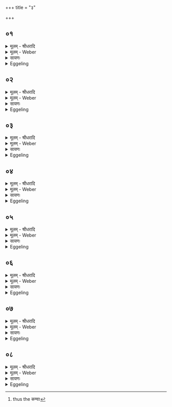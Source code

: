 +++
title = "३"

+++


## ०१
<details><summary>मूलम् - श्रीधरादि</summary>

अ᳘थ स्तो᳘मभागा ऽउ᳘पदधाति॥  
(त्ये) एतद्वै᳘ प्रजा᳘पतेरेतद᳘न्नमि᳘न्द्रो᳘ ऽभ्यध्याय᳘त्सो ऽस्मादु᳘दचिक्रमिषत्त᳘मब्रवीत्कथो᳘त्क्रामसि[[!!]] कथा᳘ मा जहासी᳘ति स वै᳘ मे ऽस्या᳘न्नस्य र᳘सं प्र᳘यच्छे᳘ति ते᳘न वै᳘ मा सह प्र᳘पद्यस्वे᳘ति तथे᳘ति त᳘स्मा ऽएतस्या᳘न्नस्य र᳘सं प्रा᳘यच्छत्ते᳘नैनᳫँ᳭ सह प्रा᳘पद्यत॥
</details>

<details><summary>मूलम् - Weber</summary>

अ᳘थ स्तो᳘मभागा उ᳘पदधाति॥  
एतद्वै᳘ प्रजापतेरेतद᳘न्नमि᳘न्द्रो ऽभ्य᳘ध्यायॗत्सो ऽस्मादु᳘दचिक्रमिषत्त᳘मब्रवीत्कथो᳘त्क्रामसि कथा᳘ मा जहासी᳘ति स वै᳘ मे ऽस्या᳘न्नस्य र᳘सम् प्र᳘यछे᳘ति ते᳘न वै᳘ मा सह प्र᳘पद्यस्वे᳘ति तथे᳘ति त᳘स्मा एतस्या᳘न्नस्य र᳘सम् प्रा᳘यछत्ते᳘नैनᳫं सह प्रा᳘पद्यत॥
</details>

<details><summary>सायणः</summary>

…
</details>

<details><summary>Eggeling</summary>

1. He then lays down the Stomabhāgā (praise-sharing bricks). For at that time Indra set his mind upon that food of Prajāpati, and tried to go from him. He spake, 'Why dost thou go from me? why dost thou leave me?'--'Give me the essence of that food: enter me therewith!'--'So be it!' so he gave him the essence of that food, and entered him therewith.
</details>

## ०२
<details><summary>मूलम् - श्रीधरादि</summary>

स यः स᳘ प्रजा᳘पतिः॥  
(र) अय᳘मेव स᳘ यो ऽय᳘मग्नि᳘श्चीयते᳘ ऽथ यत्तद᳘न्नमेतास्ता᳘श्छन्द᳘स्या ऽअ᳘थ यः सो᳘ ऽन्नस्य र᳘स ऽएतास्ता स्तो᳘मभागा ऽअ᳘थ यः स ऽइ᳘न्द्रो ऽसौ स᳘ ऽआदित्यः स᳘ ऽएष᳘ ऽएव स्तो᳘मो यद्धि किं᳘ च स्तुव᳘त ऽएत᳘मेव ते᳘न स्तुवन्ति त᳘स्मा ऽएत᳘स्मै स्तो᳘मायैतं᳘ भागं प्रा᳘यच्छत्तद्य᳘देत᳘स्मै स्तो᳘मायैतं᳘ भागं प्रा᳘यच्छत्त᳘स्मात्स्तो᳘मभागाः॥
</details>

<details><summary>मूलम् - Weber</summary>

स यः स᳘ प्रजा᳘पतिः॥  
अय᳘मेव सॗ यो ऽय᳘मग्नि᳘श्चीयते᳘ ऽथ यत्तद᳘न्नमेतास्ता᳘श्छन्दॗस्या अ᳘थ यः सो᳘ ऽन्नस्य र᳘स एतास्ता स्तो᳘मभागा अ᳘थ यः स इ᳘न्द्रो ऽसौ स᳘ आदित्यः स᳘ एष᳘ एव स्तो᳘मो यद्धि किं᳘ च स्तुव᳘त एत᳘मेव ते᳘न स्तुवन्ति त᳘स्मा एत᳘स्मै स्तो᳘मायैत᳘म् भागम् प्रा᳘यछत्तद्य᳘देत᳘स्मै स्तो᳘मायैत᳘म् भागम् प्रा᳘यछत्त᳘स्मात्स्तो᳘मभागाः॥
</details>

<details><summary>सायणः</summary>

…
</details>

<details><summary>Eggeling</summary>

2. Now he who was that Prajāpati is this very Agni (the fire-altar) that is now being built up; and that food is these Chandasyā (bricks); and that essence of food is these Stomabhāgās; and he who was Indra is yonder Āditya (the sun): he indeed is the Stoma (hymn of praise), for whatsoever praises they sing, it is him they praise thereby,--it is to that same Stoma he gave a share; and inasmuch as

p. 93

he gave a share (bhāga) to that Stoma, these are (called) Stomabhāgās.
</details>

## ०३
<details><summary>मूलम् - श्रीधरादि</summary>

(०) रश्मि᳘ना सत्या᳘य सत्यं᳘ जिन्वे᳘ति॥  
(त्ये) एष वै᳘ रश्मिर᳘न्नᳫँ᳭ रश्मि᳘रेतं᳘ च तद्र᳘सं च संधा᳘यात्मन्प्र᳘पादयते प्रे᳘तिना ध᳘र्मणा ध᳘र्मं जिन्वे᳘त्येष वै प्रे᳘तिर᳘न्नं प्रे᳘तिरेतं᳘ च तद्र᳘सं च संधा᳘यात्मन्प्र᳘पादयते᳘ ऽन्वित्या दिवा दि᳘वं जिन्वे᳘त्येष वा ऽअ᳘न्वितिर᳘न्नम᳘न्वितिरेतं᳘ च तद्र᳘सं च संधा᳘यात्मन्प्र᳘पादयते तद्य᳘द्यदेतदा᳘ह त᳘च्च तद्र᳘सं च संधा᳘यात्मन्प्र᳘पादयते ऽमु᳘ना ऽदो᳘ जिन्वा᳘दो ऽस्यमु᳘ष्मै त्वा᳘ ऽधिपतिनोर्जो᳘र्जं जिन्वे᳘ति त्रेधाविहिता᳘स्त्रेधाविहितᳫँ᳭ ह्य᳘न्नम्॥
</details>

<details><summary>मूलम् - Weber</summary>

रश्मि᳘ना सत्या᳘य सत्यं᳘ जिन्वे᳘ति॥  
एष वै᳘ रश्मिर᳘न्नं रश्मि᳘रेतं᳘ च तद्र᳘सं च संधा᳘यात्मन्प्र᳘पादयते प्रे᳘तिना ध᳘र्मणा ध᳘र्मं जिन्वे᳘त्येष वै प्रे᳘तिर᳘न्नम् प्रे᳘तिरेतं᳘ च तद्र᳘सं च संधा᳘यात्मन्प्र᳘पादयते᳘ ऽन्वित्या दिवा दि᳘वं जिन्वे᳘त्येष वा अ᳘न्वितिर᳘न्नम᳘न्वितिरेतं᳘ च तद्र᳘सं च संधा᳘यात्मन्प्र᳘पादयते तद्य᳘द्यदेतदा᳘ह त᳘च्च तद्र᳘सं च संधा᳘यात्मन्प्र᳘पादयते ऽमु᳘नादो᳘ जिन्वा᳘दो ऽस्यमु᳘ष्मै त्वा᳘धिपतिनोर्जो᳘र्जं जिन्वे᳘ति त्रेधाविहिता᳘स्त्रेधाविहितᳫं ह्य᳘न्नम्॥
</details>

<details><summary>सायणः</summary>

…
</details>

<details><summary>Eggeling</summary>

3. [He lays them down, with, Vāj. S. XV, 6. 7], 'By the ray quicken thou the truth for truth!'--the ray, doubtless, is that (sun), and ray is food; having put together that (sun) and the essence thereof, he makes it enter his own self;--'by the starting, by the law, quicken the law!'--the starting, doubtless, is that (sun), and the starting also means food: having put together that (sun) and the essence thereof, he makes it enter his own self;--'by the going after, by the sky, quicken the sky!'--the going after, doubtless, is that (sun), and the going after also means food; having put together that (sun) and the essence thereof, he makes it enter his own self. Thus whatever he mentions here, that and the essence thereof he puts together and makes it enter his own self: 'By such and such quicken thou such and such!'--'Such and such thou art: for such and such (I deposit) thee!'--'By the lord, by strength, quicken strength!' thus they (the bricks) are divided into three kinds, for food is of three kinds.
</details>

## ०४
<details><summary>मूलम् - श्रीधरादि</summary>

य᳘द्वेव स्तो᳘मभागा ऽउपद᳘धाति॥  
(त्ये) एतद्वै᳘ देवा᳘ व्विरा᳘जं चि᳘तिं चित्वा᳘ समा᳘रो᳘हंस्ते ऽब्रुवंश्चेत᳘यध्वमि᳘ति चि᳘तिमिच्छते᳘ति वाव त᳘दब्रुवंस्ते᳘ चेत᳘यमाना ना᳘कमेव᳘ स्वर्गं᳘ लोक᳘मपश्यंस्तमु᳘पादधत स यः स ना᳘कः स्वर्गो᳘ लोक᳘ ऽएतास्ताः स्तो᳘मभागास्तद्य᳘देता᳘ ऽउपद᳘धाति ना᳘कमे᳘वैत᳘त्स्वर्गं᳘ लोकमु᳘पधत्ते॥
</details>

<details><summary>मूलम् - Weber</summary>

य᳘द्वेव स्तो᳘मभागा उपद᳘धाति॥  
एतद्वै᳘ देवा᳘ विरा᳘जं चि᳘तिं चित्वा᳘ समा᳘रोॗहंस्ते ऽब्रुवंश्चेत᳘यध्वमि᳘ति चि᳘तिमिछते᳘ति वाव त᳘दब्रुवंस्ते᳘ चेत᳘यमाना ना᳘कमेव᳘ स्वर्गं᳘ लोक᳘मपश्यंस्तमु᳘पादधत स यः स ना᳘कः स्वर्गो᳘ लोक᳘ एतास्ता स्तो᳘मभागास्तद्य᳘देता᳘ उपद᳘धाति ना᳘कमेॗवैत᳘त्स्वर्गं᳘ लोकमु᳘पधत्ते॥
</details>

<details><summary>सायणः</summary>

…
</details>

<details><summary>Eggeling</summary>

4. And as to why he lays down the Stomabhāgās. Now the gods, having laid down the far-shining layer, mounted it. They spake, 'Meditate ye!' whereby, doubtless, they meant to say, 'Seek ye a layer!' Whilst meditating, they saw even the firmament, the heavenly world, and laid it down. Now that same firmament, the heavenly world, indeed is the same as these Stomabhāgās, and thus in laying down these, he lays down the firmament, the heavenly world.
</details>

## ०५
<details><summary>मूलम् - श्रीधरादि</summary>

तद्या᳘स्तिस्रः᳘ प्रथमाः᳘॥  
(ऽ) अयᳫँ᳭ स᳘ लोको या᳘ द्विती᳘या ऽअन्त᳘रिक्षं तद्या᳘स्तृती᳘या द्यौः सा या᳘श्चतु᳘र्थ्यः[[!!]] प्रा᳘ची सा दिग्याः᳘ पञ्च᳘म्यो द᳘क्षिणा सा याः᳘ ष᳘ष्ठ्यः[[!!]] प्रती᳘ची सा याः᳘ सप्तम्य᳘ ऽउ᳘दीची सा[[!!]]॥
</details>

<details><summary>मूलम् - Weber</summary>

तद्या᳘स्तिस्रः᳘ प्रथमाः᳟॥  
अयᳫं स᳘ लोको या᳘ द्विती᳘या अन्त᳘रिक्षं तद्या᳘स्तृती᳘या द्यौः सा या᳘श्चतुर्थ्यः᳘ प्रा᳘ची सा दिग्याः᳘ पञ्चॗम्यो दक्षिणा सा याः᳘ षष्ठ्यः᳘ प्रती᳘ची सा याः᳘ सप्तम्य᳘ उ᳘दीची सा᳟॥
</details>

<details><summary>सायणः</summary>

…
</details>

<details><summary>Eggeling</summary>

5. The first three (bricks) are this (terrestrial)

p. 94

world, the second (three) the air, and the third (three) the sky, the fourth the eastern, the fifth the southern, the sixth the western, and the seventh the northern regions.
</details>

## ०६
<details><summary>मूलम् - श्रीधरादि</summary>

ता वा᳘ ऽएताः᳘॥  
(ऽ) ए᳘कविᳫँ᳭शतिरि᳘ष्टका ऽइमे᳘ च लोका दि᳘शश्चेमे᳘ च वै᳘ लोका दि᳘शश्च प्रति᳘ष्ठेमे᳘ च लोका दि᳘शश्चैकविᳫँ᳭शस्त᳘स्मादाहुः प्रति᳘ष्ठैकविᳫँ᳭श ऽइति[[!!]]॥
</details>

<details><summary>मूलम् - Weber</summary>

ता वा᳘ एताः᳟॥  
ए᳘कविंशतिरि᳘ष्टका इमे᳘ च लोका दि᳘शश्चेमे᳘ च वै᳘ लोका दि᳘शश्च प्रतिॗष्ठेमे᳘ च लोका दि᳘शश्चैकविंशस्त᳘स्मादाहुः प्रतिॗष्ठैकविंश इ᳘ति॥
</details>

<details><summary>सायणः</summary>

…
</details>

<details><summary>Eggeling</summary>

6. These twenty-one bricks, then, are these worlds and the regions, and these worlds and the regions are a foundation, and these worlds and the regions are twenty-one: whence they say, 'the Ekaviṁśa (twenty-one-fold) is a foundation.'
</details>

## ०७
<details><summary>मूलम् - श्रीधरादि</summary>

(त्य᳘) अ᳘थ या᳘ ऽअष्टावि᳘ष्टका ऽअतिय᳘न्ति[[!!]]॥  
सा ऽष्टा᳘क्षरा गायत्री ब्र᳘ह्म गायत्री तद्यत्तद्ब्र᳘ह्मैतत्तद्य᳘देतन्म᳘ण्डलं त᳘पति त᳘देत᳘स्मिन्नेकविᳫँ᳭शे᳘ प्रतिष्ठायां᳘ प्र᳘तिष्ठितं तपति त᳘स्मान्ना᳘वपद्यते॥
</details>

<details><summary>मूलम् - Weber</summary>

अ᳘थ या᳘ अष्टावि᳘ष्टका अतिय᳘न्ति᳟᳟॥  
साष्टा᳘क्षरा गायत्री ब्र᳘ह्म गायत्री तद्यत्तद्ब्र᳘ह्मैतत्तद्य᳘देतन्म᳘ण्डलं त᳘पति त᳘देत᳘स्मिन्नेकविंशे᳘ प्रतिष्ठाया᳘म् प्र᳘तिष्ठितं तपति त᳘स्मान्ना᳘वपद्यते॥
</details>

<details><summary>सायणः</summary>

…
</details>

<details><summary>Eggeling</summary>

7. And the eight bricks which remain over are the Gāyatrī consisting of eight syllables; but the Gāyatrī is the Brahman, and as to that Brahman, it is yonder burning disk: it burns, while firmly-established on that twenty-one-fold one, as on a foundation, whence it does not fall down.
</details>

## ०८
<details><summary>मूलम् - श्रीधरादि</summary>

तद्धै᳘के॥  
व्वे᳘षश्रीः क्षत्रा᳘य क्षत्रं᳘ जिन्वे᳘ति त्रᳫँ᳭शत्तमीमु᳘पदधति त्रिᳫँ᳭श᳘दक्षरा व्विरा᳘ड्विरा᳘डेषा चि᳘तिरि᳘ति न त᳘था कुर्याद᳘ति ते᳘ रेचयन्त्येकविᳫँ᳭शसम्प᳘दम᳘थो गायत्रीसम्प᳘दम᳘थो ऽइन्द्रलोको᳘ हैष᳘ यैषा᳘ न्यूना व्विराडि᳘न्द्राय ह त᳘ ऽइन्द्रलोके᳘ द्विष᳘न्तं भ्रा᳘तृव्यं प्रत्युद्यामि᳘नं कुर्व्वन्ती᳘न्द्रमिन्द्रलोका᳘न्नुदन्ते य᳘जमानो वै स्वे᳘ यज्ञ ऽइ᳘न्द्रो य᳘जमानाय ह ते᳘ यजमानलोके᳘ द्विष᳘न्तं भ्रा᳘तृव्यं प्रत्युद्यामि᳘नं कुर्व्वन्ति य᳘जमानं यजमानलोका᳘न्नुदन्ते यं वा᳘ ऽएत᳘मग्नि᳘माह᳘रन्त्येष᳘ ऽएव य᳘जमान ऽआय᳘तनेनैष᳘ उ ऽएवा᳘त्र त्रिᳫँ᳭शत्तमी᳘॥ (अर्धप्रपाठकः॥)
</details>
<details><summary>मूलम् - Weber</summary>

तद्धै᳘के॥  
वे᳘षश्रीः क्षत्रा᳘य क्षत्रं᳘ जिन्वे᳘ति त्रिंशत्तमीमु᳘पदधति त्रिंश᳘दक्षरा विरा᳘ड्विरा᳘डेषा चि᳘तिरि᳘ति न त᳘था कुर्याद᳘ति ते᳘ रेचयन्त्येकविंशसम्प᳘दम᳘थो गायत्रीसम्प᳘दम᳘थो इन्द्रलोको᳘ हैषॗ यैषा᳘न्यूना विराडि᳘न्द्राय ह त᳘ इन्द्रलोके᳘ द्विष᳘न्तम् भ्रा᳘तृव्यम् प्रत्युद्यामि᳘नं कुर्वन्ती᳘न्द्रमिन्द्रलोका᳘न्नुदन्ते य᳘जमानो वै स्वे᳘ यज्ञ इ᳘न्द्रो य᳘जमानाय ह ते᳘ यजमानलोके᳘ द्विष᳘न्तम् भ्रा᳘तृव्यम् प्रत्युद्यामि᳘नं कुर्वन्ति य᳘जमानं यजमानलोका᳘न्नुदन्ते यं वा᳘ एत᳘मग्नि᳘माह᳘रन्त्येष᳘ एव य᳘जमान आय᳘तनेनैष᳘ उ एवा᳘त्र त्रिंशत्तमी᳟ [^wbr_1] ॥  

[^wbr_1]: thus the कण्वाः
</details>

<details><summary>सायणः</summary>

…
</details>

<details><summary>Eggeling</summary>

8. Now some lay down a thirtieth (Stomabhāgā), with, 'Beautifully arrayed, quicken thou the kshatra for the kshatra!' saying, 'Of thirty syllables is the Virāj (metre) and this layer is virāj (far-shining).' But let him not do so: they (who do so) exceed (this layer so as not to be) amounting to the twenty-one-fold, and to the Gāyatrī; and that undiminished Virāj, doubtless, is the world of Indra: in the world of Indra they raise a spiteful enemy of equal power (to Indra), and thrust Indra out of the world of Indra. And at his own sacrifice the Sacrificer assuredly is Indra: in the Sacrificer's realm they raise for the Sacrificer a spiteful enemy of equal power, and thrust the Sacrificer out of the Sacrificer's own realm. But, surely, that fire which they bring hither is no other than this Sacrificer: by means of his foundation it is he who is the thirtieth (brick) in this (layer).
</details>

